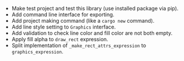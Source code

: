 - Make test project and test this library (use installed package via pip).
- Add command line interface for exporting.
- Add project making command (like a `cargo new` command).
- Add line style setting to `Graphics` interface.
- Add validation to check line color and fill color are not both empty.
- Apply fill alpha to `draw_rect` expression.
- Split implementation of `_make_rect_attrs_expression` to `graphics_expression`.